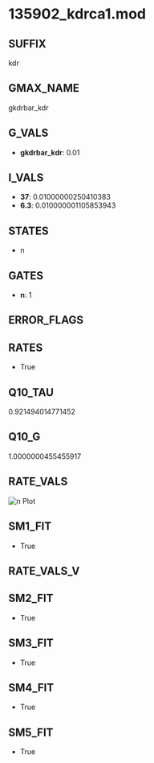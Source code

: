 # 135902_kdrca1.mod

## SUFFIX

kdr

## GMAX_NAME

gkdrbar_kdr

## G_VALS

- **gkdrbar_kdr**: 0.01

## I_VALS

- **37**: 0.01000000250410383
- **6.3**: 0.010000001105853943

## STATES

- n

## GATES

- **n**: 1

## ERROR_FLAGS


## RATES

- True

## Q10_TAU

0.921494014771452

## Q10_G

1.0000000455455917

## RATE_VALS

![n Plot](/Users/pbozelos/Dropbox/icg-Chai-Panos/supermodels/output_markdown_files/K/135902_kdrca1.mod/images/n.png)

## SM1_FIT

- True

## RATE_VALS_V

## SM2_FIT

- True

## SM3_FIT

- True

## SM4_FIT

- True

## SM5_FIT

- True

